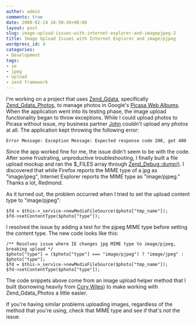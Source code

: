 ```yaml
---
author: admin
comments: true
date: 2008-02-24 16:50:49+00:00
layout: post
slug: image-upload-issues-with-internet-explorer-and-imagepjpeg-2
title: Image Upload Issues with Internet Explorer and image/pjpeg
wordpress_id: 4
categories:
- Development
tags:
- ie
- jpeg
- upload
- zend framework
---
```


I'm working on a project that uses [Zend_Gdata](http://framework.zend.com/manual/en/zend.gdata.html), specifically [Zend_Gdata_Photos](http://framework.zend.com/manual/en/zend.gdata.photos.html), to manage photos in Google's [Picasa Web Albums](http://picasaweb.google.com/).  When the application went into its testing phase, the image upload functionality began to throw exceptions.  While I could upload photos to Picasa without issue, my business partner [John](http://www.jandbchildress.com/) couldn't upload any photos at all.  The application kept throwing the following error:
    
    Error Message: Exception Message: Expected response code 200, got 400



Since the app worked fine for me, the issue didn't seem to be with the code.  After some frustrating, unproductive troubleshooting, I finally built a file upload mockup and ran the $_FILES array through [Zend_Debug::dump()](http://framework.zend.com/manual/en/zend.debug.html).  I discovered that while Firefox reports the MIME type of a jpg as "image/jpeg", Internet Explorer reports the MIME type as "image/pjpeg."  Thanks a lot, Redmond.

As it turned out, the problem occurred when I tried to set the upload content type to "image/pjpeg":
    
    $fd = $this->_service->newMediaFileSource($photo["tmp_name"]);
    $fd->setContentType($photo["type"]);



I resolved the issue by adding a test for the pjpeg MIME type before setting the content type.  The new code looks like this:
    
    /** Resolves issue where IE changes jpg MIME type to image/pjpeg, breaking upload */
    $photo["type"] = ($photo["type"] === "image/pjpeg") ? "image/jpeg" : $photo["type"];
    $fd = $this->_service->newMediaFileSource($photo["tmp_name"]);
    $fd->setContentType($photo["type"]);



The code snippets above come from an image upload helper method that I built (borrowing heavily from [Cory Wiles](http://www.corywiles.com/)) to make working with Zend_Gdata_Photos a little easier.

If you're having similar problems uploading images, regardless of the method that you're using, check that MIME type and see if that's not the issue.
